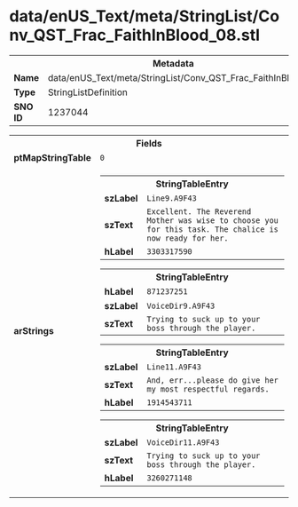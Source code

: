 <h1>data/enUS_Text/meta/StringList/Conv_QST_Frac_FaithInBlood_08.stl</h1><table><tr><th colspan="100%">Metadata</th></tr><tr><td><b>Name</b></td><td>data/enUS_Text/meta/StringList/Conv_QST_Frac_FaithInBlood_08.stl</td></tr><tr><td><b>Type</b></td><td>StringListDefinition</td></tr><tr><td><b>SNO ID</b></td><td>1237044</td></tr></table>

<table><tr><th colspan="100%">Fields</th></tr><tr><td><b>ptMapStringTable</b></td><td><code>0</code></td></tr><tr><td><b>arStrings</b></td><td><table><tr><th colspan="100%">StringTableEntry</th></tr><tr><td><b>szLabel</b></td><td><code>Line9.A9F43</code></td></tr><tr><td><b>szText</b></td><td><code>Excellent. The Reverend Mother was wise to choose you for this task. The chalice is now ready for her.</code></td></tr><tr><td><b>hLabel</b></td><td><code>3303317590</code></td></tr></table>


<table><tr><th colspan="100%">StringTableEntry</th></tr><tr><td><b>hLabel</b></td><td><code>871237251</code></td></tr><tr><td><b>szLabel</b></td><td><code>VoiceDir9.A9F43</code></td></tr><tr><td><b>szText</b></td><td><code>Trying to suck up to your boss through the player.</code></td></tr></table>


<table><tr><th colspan="100%">StringTableEntry</th></tr><tr><td><b>szLabel</b></td><td><code>Line11.A9F43</code></td></tr><tr><td><b>szText</b></td><td><code>And, err...please do give her my most respectful regards.</code></td></tr><tr><td><b>hLabel</b></td><td><code>1914543711</code></td></tr></table>


<table><tr><th colspan="100%">StringTableEntry</th></tr><tr><td><b>szLabel</b></td><td><code>VoiceDir11.A9F43</code></td></tr><tr><td><b>szText</b></td><td><code>Trying to suck up to your boss through the player.</code></td></tr><tr><td><b>hLabel</b></td><td><code>3260271148</code></td></tr></table>


</td></tr></table>

